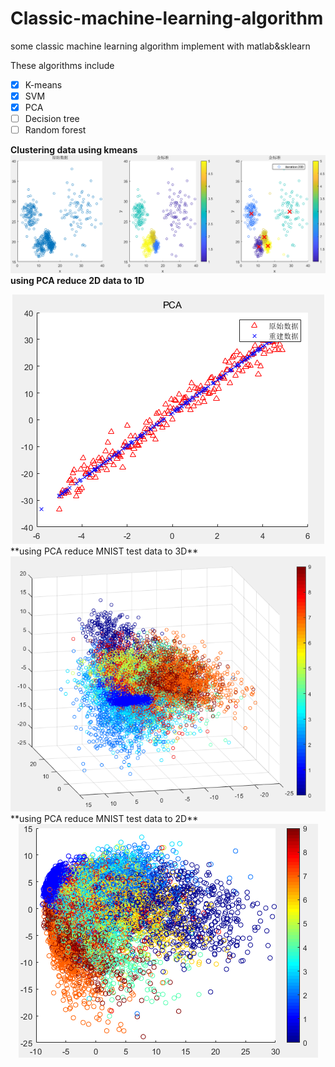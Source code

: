 # Classic-machine-learning-algorithm
some classic machine learning algorithm implement with matlab&sklearn

These algorithms include
- [x] K-means
- [X] SVM
- [X] PCA
- [ ] Decision tree
- [ ] Random forest

**Clustering data using kmeans**  
![k-meas](https://github.com/assassint2017/Classic-machine-learning-algorithm/blob/master/img/K-means.png)  
**using PCA reduce 2D data to 1D**  
<div align=center><img src="https://github.com/assassint2017/Classic-machine-learning-algorithm/blob/master/img/PCA.png"alt="PCA"/></div>
**using PCA reduce MNIST test data to 3D**  
<div align=center><img src="https://github.com/assassint2017/Classic-machine-learning-algorithm/blob/master/img/PCA3D.png"alt="PCA"/></div>
**using PCA reduce MNIST test data to 2D**  
<div align=center><img src="https://github.com/assassint2017/Classic-machine-learning-algorithm/blob/master/img/PCA2D.png"alt="PCA"/></div>





